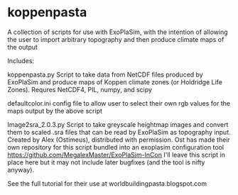 # koppenpasta
A collection of scripts for use with ExoPlaSim, with the intention of allowing the user to import arbitrary topography and then produce climate maps of the output

Includes:

koppenpasta.py
  Script to take data from NetCDF files produced by ExoPlaSim and produce maps of Koppen climate zones (or Holdridge Life Zones).
  Requres NetCDF4, PIL, numpy, and scipy

defaultcolor.ini
  config file to allow user to select their own rgb values for the maps output by the above script

Image2sra_2.0.3.py
  Script to take greyscale heightmap images and convert them to scaled .sra files that can be read by ExoPlaSim as topography input. Created by Alex (Ostimeus), distributed with permission.
  Ost has made their own repository for this script bundled into an exoplasim configuration tool https://github.com/MegalexMaster/ExoPlaSim-InCon
  I'll leave this script in place here but it may not include later bugfixes (and the tool is nifty anyway).

See the full tutorial for their use at worldbuildingpasta.blogspot.com
